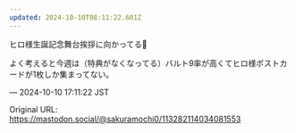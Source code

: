 ```yaml
---
updated: 2024-10-10T08:11:22.601Z
---
```


<p>ヒロ様生誕記念舞台挨拶に向かってる👑</p><p>よく考えると今週は（特典がなくなってる）バルト9率が高くてヒロ様ポストカードが1枚しか集まってない。</p>

&mdash; 2024-10-10 17:11:22 JST

Original URL: https://mastodon.social/@sakuramochi0/113282114034081553
